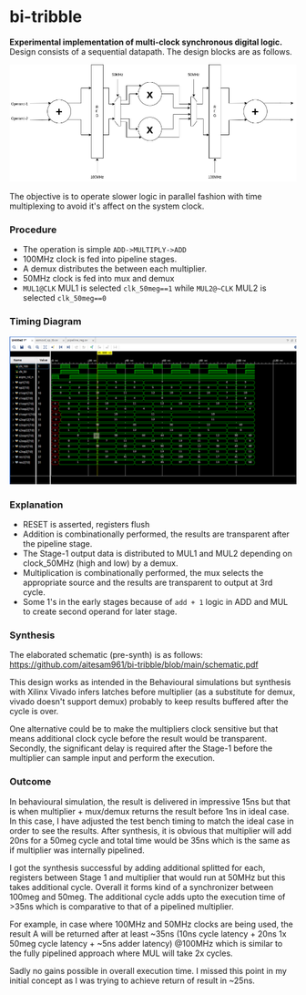 # bi-tribble
**Experimental implementation of multi-clock synchronous digital logic.**
Design consists of a sequential datapath. The design blocks are as follows.

![Concept](bi-tribble_concept.png)

The objective is to operate slower logic in parallel fashion with time multiplexing to avoid it's affect on the system clock.

### Procedure

- The operation is simple `ADD->MULTIPLY->ADD`
- 100MHz clock is fed into pipeline stages.
- A demux distributes the between each multiplier.
- 50MHz clock is fed into mux and demux
-  `MUL1@CLK` MUL1 is selected `clk_50meg==1` while `MUL2@~CLK` MUL2 is selected `clk_50meg==0`

### Timing Diagram

![Concept](Screenshot1.png)

### Explanation

- RESET is asserted, registers flush
- Addition is combinationally performed, the results are transparent after the pipeline stage.
- The Stage-1 output data is distributed to MUL1 and MUL2 depending on clock_50MHz (high and low) by  a demux.
- Multiplication is combinationally performed, the mux selects the appropriate source and the results are transparent to output at 3rd cycle.
- Some 1's in the early stages because of `add + 1` logic in ADD and MUL to create second operand for later stage.

### Synthesis
The elaborated schematic (pre-synth) is as follows:
https://github.com/aitesam961/bi-tribble/blob/main/schematic.pdf   

This design works as intended in the Behavioural simulations but synthesis with Xilinx Vivado infers latches before multiplier (as a substitute for demux, vivado doesn't support demux) probably to keep results buffered after the cycle is over. 

One alternative could be to make the multipliers clock sensitive but that means additional clock cycle before the result would be transparent. Secondly, the significant delay is required after the Stage-1 before the multiplier can sample input and perform the execution.

### Outcome

In behavioural simulation, the result is delivered in impressive 15ns but that is when multiplier + mux/demux returns the result before 1ns in ideal case. In this case, I have adjusted the test bench timing to match the ideal case in order to see the results. After synthesis, it is obvious that multiplier will add 20ns for a 50meg cycle and total time would be 35ns which is the same as if multiplier was internally pipelined.

I got the synthesis successful by adding additional splitted for each, registers between Stage 1 and multiplier that would run at 50MHz but this takes additional cycle. Overall it forms kind of a synchronizer between 100meg and 50meg. The additional cycle adds upto the execution time of >35ns which is comparative to that of a pipelined multiplier. 

For example, in case where 100MHz and 50MHz clocks are being used, the result A will be returned after at least ~35ns (10ns cycle latency + 20ns 1x 50meg cycle latency + ~5ns adder latency) @100MHz which is similar to the fully pipelined approach where MUL will take 2x cycles.

Sadly no gains possible in overall execution time. I missed this point in my initial concept as I was trying to achieve return of result in ~25ns.
